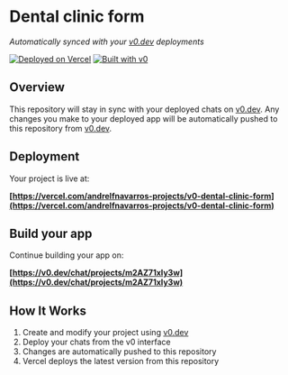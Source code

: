 # Dental clinic form

*Automatically synced with your [v0.dev](https://v0.dev) deployments*

[![Deployed on Vercel](https://img.shields.io/badge/Deployed%20on-Vercel-black?style=for-the-badge&logo=vercel)](https://vercel.com/andrelfnavarros-projects/v0-dental-clinic-form)
[![Built with v0](https://img.shields.io/badge/Built%20with-v0.dev-black?style=for-the-badge)](https://v0.dev/chat/projects/m2AZ71xIy3w)

## Overview

This repository will stay in sync with your deployed chats on [v0.dev](https://v0.dev).
Any changes you make to your deployed app will be automatically pushed to this repository from [v0.dev](https://v0.dev).

## Deployment

Your project is live at:

**[https://vercel.com/andrelfnavarros-projects/v0-dental-clinic-form](https://vercel.com/andrelfnavarros-projects/v0-dental-clinic-form)**

## Build your app

Continue building your app on:

**[https://v0.dev/chat/projects/m2AZ71xIy3w](https://v0.dev/chat/projects/m2AZ71xIy3w)**

## How It Works

1. Create and modify your project using [v0.dev](https://v0.dev)
2. Deploy your chats from the v0 interface
3. Changes are automatically pushed to this repository
4. Vercel deploys the latest version from this repository